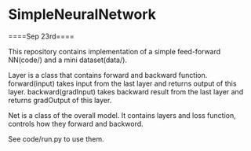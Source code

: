 # SimpleNeuralNetwork

====Sep 23rd====


This repository contains implementation of a simple feed-forward NN(code/) and a mini dataset(data/).

Layer is a class that contains forward and backward function. forward(input) takes input from the last
layer and returns output of this layer. backward(gradInput) takes backward result from the last layer
and returns gradOutput of this layer.

Net is a class of the overall model. It contains layers and loss function, controls how they forward and backword.

See code/run.py to use them. 
